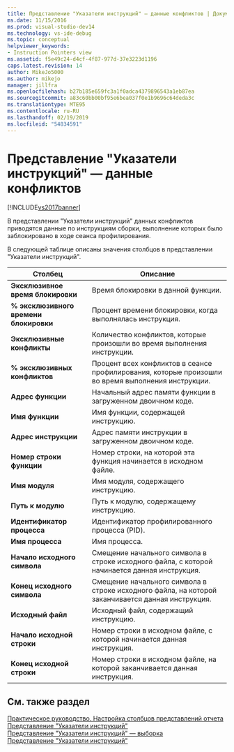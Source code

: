 ```yaml
---
title: Представление "Указатели инструкций" — данные конфликтов | Документы Майкрософт
ms.date: 11/15/2016
ms.prod: visual-studio-dev14
ms.technology: vs-ide-debug
ms.topic: conceptual
helpviewer_keywords:
- Instruction Pointers view
ms.assetid: f5e49c24-d4cf-4f87-977d-37e3223d1196
caps.latest.revision: 14
author: MikeJo5000
ms.author: mikejo
manager: jillfra
ms.openlocfilehash: b27b185e659fc3a1f0adca4379896543a1eb87ea
ms.sourcegitcommit: a83c60bb00bf95e6bea037f0e1b9696c64deda3c
ms.translationtype: MTE95
ms.contentlocale: ru-RU
ms.lasthandoff: 02/19/2019
ms.locfileid: "54834591"
---
```

# <a name="instruction-pointers-ips-view---contention-data"></a>Представление "Указатели инструкций" — данные конфликтов
[!INCLUDE[vs2017banner](../includes/vs2017banner.md)]

В представлении "Указатели инструкций" данных конфликтов приводятся данные по инструкциям сборки, выполнение которых было заблокировано в ходе сеанса профилирования.  
  
 В следующей таблице описаны значения столбцов в представлении "Указатели инструкций".  
  
|Столбец|Описание|  
|------------|-----------------|  
|**Эксклюзивное время блокировки**|Время блокировки в данной функции.|  
|**% эксклюзивного времени блокировки** |Процент времени блокировки, когда выполнялась инструкция.|  
|**Эксклюзивные конфликты**|Количество конфликтов, которые произошли во время выполнения инструкции.|  
|**% эксклюзивных конфликтов**|Процент всех конфликтов в сеансе профилирования, которые произошли во время выполнения инструкции.|  
|**Адрес функции**|Начальный адрес памяти функции в загруженном двоичном коде.|  
|**Имя функции**|Имя функции, содержащей инструкцию.|  
|**Адрес инструкции**|Адрес памяти инструкции в загруженном двоичном коде.|  
|**Номер строки функции**|Номер строки, на которой эта функция начинается в исходном файле.|  
|**Имя модуля**|Имя модуля, содержащего инструкцию.|  
|**Путь к модулю**|Путь к модулю, содержащему инструкцию.|  
|**Идентификатор процесса**|Идентификатор профилированного процесса (PID).|  
|**Имя процесса**|Имя процесса.|  
|**Начало исходного символа**|Смещение начального символа в строке исходного файла, с которой начинается данная инструкция.|  
|**Конец исходного символа**|Смещение начального символа в строке исходного файла, на которой заканчивается данная инструкция.|  
|**Исходный файл**|Исходный файл, содержащий инструкцию.|  
|**Начало исходной строки**|Номер строки в исходном файле, с которой начинается данная инструкция.|  
|**Конец исходной строки**|Номер строки в исходном файле, на которой заканчивается данная инструкция.|  
  
## <a name="see-also"></a>См. также раздел  
 [Практическое руководство. Настройка столбцов представлений отчета](../profiling/how-to-customize-report-view-columns.md)   
 [Представление "Указатели инструкций"](../profiling/instruction-pointers-ips-view.md)   
 [Представление "Указатели инструкций" — выборка](../profiling/instruction-pointers-ips-view-dotnet-memory-sampling-data.md)   
 [Представление "Указатели инструкций"](../profiling/instruction-pointers-ips-view-sampling-data.md)
